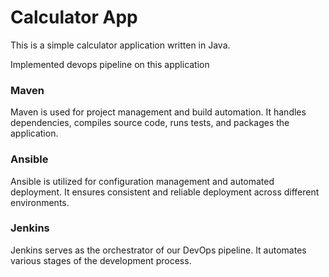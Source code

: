 # Calculator App

This is a simple calculator application written in Java.

Implemented devops pipeline on this application 

### Maven

Maven is used for project management and build automation. It handles dependencies, compiles source code, runs tests, and packages the application.

### Ansible

Ansible is utilized for configuration management and automated deployment. It ensures consistent and reliable deployment across different environments.

### Jenkins

Jenkins serves as the orchestrator of our DevOps pipeline. It automates various stages of the development process.


